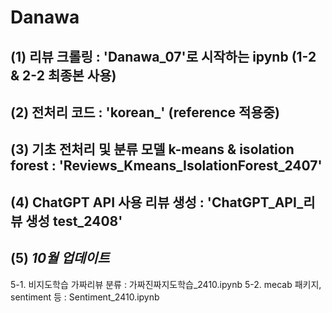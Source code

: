 # Danawa
## (1) 리뷰 크롤링 : 'Danawa_07'로 시작하는 ipynb (1-2 & 2-2 최종본 사용)
## (2) 전처리 코드 : 'korean_' (reference 적용중)
## (3) 기초 전처리 및 분류 모델 k-means & isolation forest : 'Reviews_Kmeans_IsolationForest_2407'
## (4) ChatGPT API 사용 리뷰 생성 : 'ChatGPT_API_리뷰 생성 test_2408'

## (5) *10월 업데이트* 
5-1. 비지도학습 가짜리뷰 분류 : 가짜진짜지도학습_2410.ipynb
5-2. mecab 패키지, sentiment 등 : Sentiment_2410.ipynb
